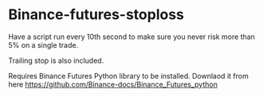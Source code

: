 # Binance-futures-stoploss
Have a script run every 10th second to make sure you never risk more than 5% on a single trade.

Trailing stop is also included.

Requires Binance Futures Python library to be installed. 
Downlaod it from here
https://github.com/Binance-docs/Binance_Futures_python
